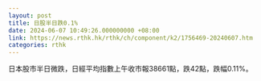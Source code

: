 ```yaml
---
layout: post
title: 日股半日跌0.1%
date: 2024-06-07 10:49:26.000000000 +08:00
link: https://news.rthk.hk/rthk/ch/component/k2/1756469-20240607.htm
categories: rthk
---
```


日本股市半日微跌，日經平均指數上午收市報38661點，跌42點，跌幅0.11%。
